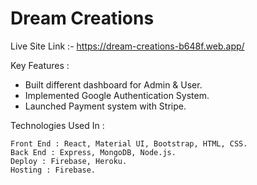 # Dream Creations

Live Site Link :- https://dream-creations-b648f.web.app/

Key Features : 
- Built different dashboard for Admin & User.
- Implemented Google Authentication System. 
- Launched Payment system with Stripe.

Technologies Used In :
```
Front End : React, Material UI, Bootstrap, HTML, CSS.
Back End : Express, MongoDB, Node.js.
Deploy : Firebase, Heroku.
Hosting : Firebase.
```


